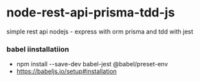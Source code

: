 # node-rest-api-prisma-tdd-js
simple rest api nodejs - express with orm prisma and tdd with jest

### babel iinstallatiion
- npm install --save-dev babel-jest @babel/preset-env
- https://babeljs.io/setup#installation
